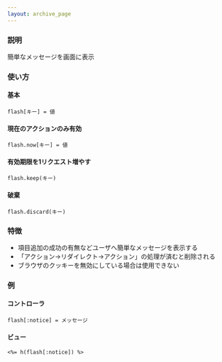 ```yaml
---
layout: archive_page
---
```

### 説明
簡単なメッセージを画面に表示

### 使い方
#### 基本
    flash[キー] = 値

#### 現在のアクションのみ有効
    flash.now[キー] = 値

#### 有効期限を1リクエスト増やす
    flash.keep(キー)

#### 破棄
    flash.discard(キー)

### 特徴
* 項目追加の成功の有無などユーザへ簡単なメッセージを表示する
* 「アクション->リダイレクト->アクション」の処理が済むと削除される
* ブラウザのクッキーを無効にしている場合は使用できない

### 例
#### コントローラ
    flash[:notice] = メッセージ

#### ビュー
    <%= h(flash[:notice]) %>